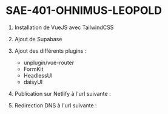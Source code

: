 # SAE-401-OHNIMUS-LEOPOLD

1. Installation de VueJS avec TailwindCSS

2. Ajout de Supabase

3. Ajout des différents plugins :
   - unplugin/vue-router
   - FormKit
   - HeadlessUI
   - daisyUI

4. Publication sur Netlify à l'url suivante : 
5. Redirection DNS à l'url suivante : 